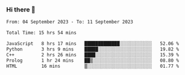 ### Hi there 👋

<!--
**wangsy503/wangsy503** is a ✨ _special_ ✨ repository because its `README.md` (this file) appears on your GitHub profile.

Here are some ideas to get you started:

- 🔭 I’m currently working on ...
- 🌱 I’m currently learning ...
- 👯 I’m looking to collaborate on ...
- 🤔 I’m looking for help with ...
- 💬 Ask me about ...
- 📫 How to reach me: ...
- 😄 Pronouns: ...
- ⚡ Fun fact: ...
-->
<!--START_SECTION:waka-->

```txt
From: 04 September 2023 - To: 11 September 2023

Total Time: 15 hrs 54 mins

JavaScript   8 hrs 17 mins   █████████████░░░░░░░░░░░░   52.06 %
Python       3 hrs 9 mins    █████░░░░░░░░░░░░░░░░░░░░   19.82 %
C++          2 hrs 26 mins   ████░░░░░░░░░░░░░░░░░░░░░   15.39 %
Prolog       1 hr 24 mins    ██▒░░░░░░░░░░░░░░░░░░░░░░   08.80 %
HTML         16 mins         ▒░░░░░░░░░░░░░░░░░░░░░░░░   01.77 %
```

<!--END_SECTION:waka-->
